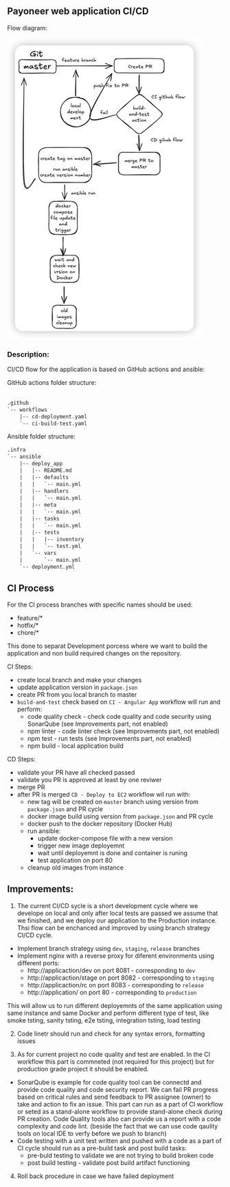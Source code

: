 ## Payoneer web application CI/CD 

Flow diagram:

![img.png](img.png)


### Description:

CI/CD flow for the application is based on GitHub actions and ansible:

GitHub actions folder structure:
```

.github
`-- workflows
    |-- cd-deployment.yaml
    `-- ci-build-test.yaml

```

Ansible folder structure:
```
.infra
`-- ansible
    |-- deploy_app
    |   |-- README.md
    |   |-- defaults
    |   |   `-- main.yml
    |   |-- handlers
    |   |   `-- main.yml
    |   |-- meta
    |   |   `-- main.yml
    |   |-- tasks
    |   |   `-- main.yml
    |   |-- tests
    |   |   |-- inventory
    |   |   `-- test.yml
    |   `-- vars
    |       `-- main.yml
    `-- deployment.yml
```

## CI Process

For the CI process branches with specific names should be used:
  - feature/*
  - hotfix/*
  - chore/*

This done to separat Development porcess where we want to build the application and non build required 
changes on the repository.

CI Steps:

 - create local branch and make your changes
 - update application version in `package.json`
 - create PR from you local branch to master
 - `build-and-test` check based on `CI - Angular App` workflow will run and perform:
    * code quality check - check code quality and code security using SonarQube (see Improvements part, not enabled)
    * npm linter - code linter check (see Improvements part, not enabled)
    * npm test - run tests (see Improvements part, not enabled)
    * npm build - local application build 

CD Steps:

 - validate your PR have all checked passed 
 - validate you PR is approved at least by one reviwer
 - merge PR
 - after PR is merged `CD - Deploy to EC2` workflow wil run with:
    * new tag will be created on `master` branch using version from `package.json` and PR cycle
    * docker image build using version from `package.json` and PR cycle
    * docker push to the docker repository (Docker Hub)
    * run ansible: 
      * update docker-compose file with a new version
      * trigger new image deployemnt
      * wait until deployemnt is done and container is runing
      * test application on port 80
    * cleanup old images from instance



## Improvements:
1. The current CI/CD sycle is a short development cycle where we develope on local 
and only after local tests are passed we assume that we finished, and we deploy our 
application to the Production instance. Thsi flow can be enchanced and improved by
using branch strategy CI/CD cycle.

 - Implement branch strategy using `dev`, `staging`, `release` branches
 - Implement nginx with a reverse proxy for diferent environments using different ports:
   * http://applicaction/dev on port 8081 - corresponding to `dev`
   * http://applicaction/stage on port 8082 - corresponding to `staging`
   * http://applicaction/rc on port 8083 - corresponding to `release`
   * http://application/ on port 80 - corresponding to `production`

This will allow us to run different deployemnts of the same application
using same instance and same Docker and perform different type of test, like 
smoke tsting, sanity tsting, e2e tsting, integration tsting, load testing

2. Code linetr should run and check for any syntax errors, formatting issues

3. As for current project no code quality and test are enabled. In the CI workflow
this part is commneted (not required for this project) but for production grade project it should be enabled.
 - SonarQube is example for code quality tool can be connectd and provide code quality and code security report. 
   We can fail PR progress based on critical rules and send feedback to PR assignee (owner) to take
   and action to fix an issue. This part can run as a part of CI workflow or seted as a stand-alone workflow
   to provide stand-alone check during PR creation.
   Code Quality tools also can provide us a report with a code complexity and code lint.
   (beside the fact that we can use code qaulity tools on local IDE to verfy before we push to branch)
 - Code testing with a unit test written and pushed with a code as a part of CI cycle should run as a pre-build 
   task and post build tasks:
    * pre-buld testing to validate we are not trying to build broken code
    * post build testing - validate post build artifact functioning 
   
4. Roll back procedure in case we have failed deployment









